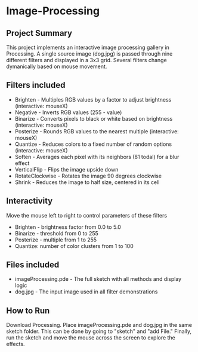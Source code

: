 # Image-Processing

## Project Summary
This project implements an interactive image processing gallery in Processing. A single source image (dog.jpg) is passed through nine different filters and displayed in a 3x3 grid. Several filters change dymanically based on mouse movement.

## Filters included
* Brighten - Multiples RGB values by a factor to adjust brightness (interactive: mouseX)
* Negative - Inverts RGB values (255 - value)
* Binarize - Converts pixels to black or white based on brightness (interactive: mouseX)
* Posterize - Rounds RGB values to the nearest multiple (interactive: mouseX)
* Quantize - Reduces colors to a fixed number of random options (interactive: mouseX)
* Soften - Averages each pixel with its neighbors (81 todal) for a blur effect
* VerticalFlip - Flips the image upside down
* RotateClockwise - Rotates the image 90 degrees clockwise
* Shrink - Reduces the image to half size, centered in its cell

## Interactivity
Move the mouse left to right to control parameters of these filters
* Brighten - brightness factor from 0.0 to 5.0
* Binarize - threshold from 0 to 255
* Posterize - multiple from 1 to 255
* Quantize: number of color clusters from 1 to 100

## Files included
* imageProcessing.pde - The full sketch with all methods and display logic
* dog.jpg - The input image used in all filter demonstrations

## How to Run
Download Processing. Place imageProcessing.pde and dog.jpg in the same sketch folder. This can be done by going to "sketch" and "add File." Finally, run the sketch and move the mouse across the screen to explore the effects.
